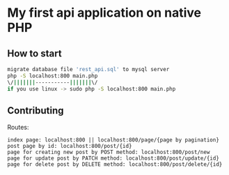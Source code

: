 # My first api application on native PHP

## How to start


```bash
migrate database file 'rest_api.sql' to mysql server
php -S localhost:800 main.php
\/|||||||-----------|||||||\/
if you use linux -> sudo php -S localhost:800 main.php
```

## Contributing

Routes:
```
index page: localhost:800 || localhost:800/page/{page by pagination}
post page by id: localhost:800/post/{id}
page for creating new post by POST method: localhost:800/post/new
page for update post by PATCH method: localhost:800/post/update/{id}
page for delete post by DELETE method: localhost:800/post/delete/{id}
```
